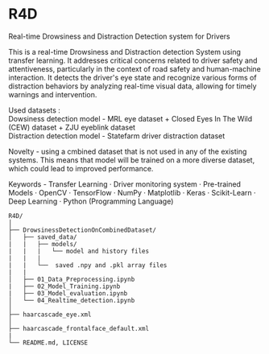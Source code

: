 # R4D
Real-time Drowsiness and Distraction Detection system for Drivers

This is a real-time Drowsiness and Distraction detection System using transfer learning. It addresses critical concerns related to driver safety and attentiveness, particularly in the context of road safety and human-machine interaction. It detects the driver's eye state and recognize various forms of distraction behaviors by analyzing real-time visual data, allowing for timely warnings and intervention.

Used datasets :
<br>Dowsiness detection model - MRL eye dataset + Closed Eyes In The Wild (CEW) dataset + ZJU eyeblink dataset
<br>Distraction detection model - Statefarm driver distraction dataset

Novelty - using a cmbined dataset that is not used in any of the existing systems. This means that model will be trained on a more diverse dataset, which could lead to improved performance.

Keywords - Transfer Learning · Driver monitoring system · Pre-trained Models · OpenCV · TensorFlow · NumPy · Matplotlib · Keras · Scikit-Learn · Deep Learning · Python (Programming Language)

```
R4D/
│
├── DrowsinessDetectionOnCombinedDataset/
│   ├── saved_data/    
|   |   ├── models/
|   |   |   └── model and history files
|   |   |
|   |   └──  saved .npy and .pkl array files
|   |  
│   ├── 01_Data_Preprocessing.ipynb
|   ├── 02_Model_Training.ipynb
|   ├── 03_Model_evaluation.ipynb
│   └── 04_Realtime_detection.ipynb
│
├── haarcascade_eye.xml
│
├── haarcascade_frontalface_default.xml
|
└── README.md, LICENSE
